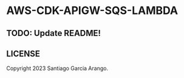 # AWS-CDK-APIGW-SQS-LAMBDA

## TODO: Update README!

## LICENSE

Copyright 2023 Santiago Garcia Arango.
